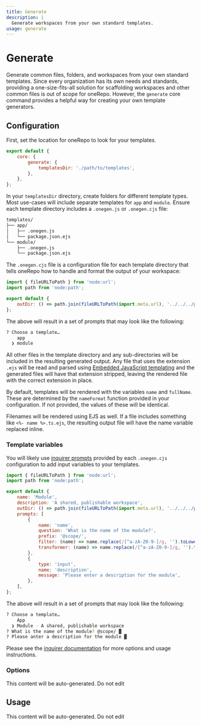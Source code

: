 ```yaml
---
title: Generate
description: |
  Generate workspaces from your own standard templates.
usage: generate
---
```


# Generate

Generate common files, folders, and workspaces from your own standard templates. Since every organization has its own needs and standards, providing a one-size-fits-all solution for scaffolding workspaces and other common files is out of scope for oneRepo. However, the `generate` core command provides a helpful way for creating your own template generators.

## Configuration

First, set the location for oneRepo to look for your templates.

```js {3-5} title="./onerepo.config.js"
export default {
	core: {
		generate: {
			templatesDir: './path/to/templates',
		},
	},
};
```

In your `templatesDir` directory, create folders for different template types. Most use-cases will include separate templates for `app` and `module`. Ensure each template directory includes a `.onegen.js` or `.onegen.cjs` file:

```txt {3,7}
templates/
├── app/
│   ├── .onegen.js
│   └── package.json.ejs
└── module/
    ├── .onegen.js
    └── package.json.ejs
```

The `.onegen.cjs` file is a configuration file for each template directory that tells oneRepo how to handle and format the output of your workspace:

```js title="templates/module/.onegen.js"
import { fileURLToPath } from 'node:url';
import path from 'node:path';

export default {
	outDir: () => path.join(fileURLToPath(import.meta.url), '../../../path/to/output'),
};
```

The above will result in a set of prompts that may look like the following:

```sh
? Choose a template…
    app
  ❯ module
```

All other files in the template directory and any sub-directories will be included in the resulting generated output. Any file that uses the extension `.ejs` will be read and parsed using [Embedded JavaScript templating](https://ejs.co/) and the generated files will have that extension stripped, leaving the rendered file with the correct extension in place.

By default, templates will be rendered with the variables `name` and `fullName`. These are determined by the `nameFormat` function provided in your configuration. If not provided, the values of these will be identical.

Filenames will be rendered using EJS as well. If a file includes something like `<%- name %>.ts.ejs`, the resulting output file will have the name variable replaced inline.

### Template variables

You will likely use [inquirer prompts](https://github.com/SBoudrias/Inquirer.js/blob/master/README.md) provided by each `.onegen.cjs` configuration to add input variables to your templates.

```js title="templates/module/.onegen.js" {9-15}
import { fileURLToPath } from 'node:url';
import path from 'node:path';

export default {
	name: 'Module',
	description: 'A shared, publishable workspace',
	outDir: () => path.join(fileURLToPath(import.meta.url), '../../../path/to/modules'),
	prompts: [
		{
			name: 'name',
			question: 'What is the name of the module?',
			prefix: '@scope/',
			filter: (name) => name.replace(/[^a-zA-Z0-9-]/g, '').toLowerCase(),
			transformer: (name) => name.replace(/[^a-zA-Z0-9-]/g, '').toLowerCase(),
		},
		{
			type: 'input',
			name: 'description',
			message: 'Please enter a description for the module',
		},
	],
};
```

The above will result in a set of prompts that may look like the following:

```sh
? Choose a template…
    App
  ❯ Module - A shared, publishable workspace
? What is the name of the module? @scope/ ▓
? Please anter a description for the module ▓
```

Please see the [inquirer documentation](https://github.com/SBoudrias/Inquirer.js/blob/master/README.md) for more options and usage instructions.

### Options

<!-- start-usage-typedoc -->

This content will be auto-generated. Do not edit

<!-- end-usage-typedoc -->

## Usage

<!-- start-auto-generated-from-cli-generate -->

This content will be auto-generated. Do not edit

<!-- end-auto-generated-from-cli-generate -->
